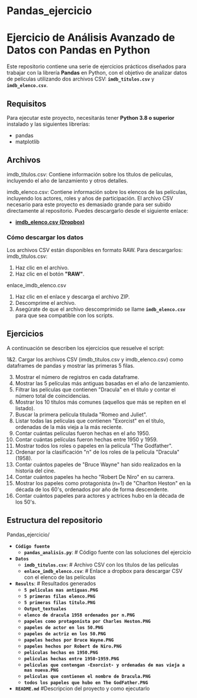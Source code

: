 # Pandas_ejercicio
# Ejercicio de Análisis Avanzado de Datos con Pandas en Python

Este repositorio contiene una serie de ejercicios prácticos diseñados para trabajar con la librería **Pandas** en Python, con el objetivo de analizar datos de películas utilizando dos archivos CSV: **`imdb_titulos.csv`** y **`imdb_elenco.csv`**.

## Requisitos

Para ejecutar este proyecto, necesitarás tener **Python 3.8 o superior** instalado y las siguientes librerías:

- pandas
- matplotlib

## Archivos
imdb_titulos.csv: Contiene información sobre los títulos de películas, incluyendo el año de lanzamiento y otros detalles.

imdb_elenco.csv: Contiene información sobre los elencos de las películas, incluyendo los actores, roles y años de participación.
                El archivo CSV necesario para este proyecto es demasiado grande para ser subido directamente al repositorio. Puedes descargarlo desde el siguiente enlace:

- **[imdb_elenco.csv (Dropbox)](https://www.dropbox.com/scl/fi/4tq8nc5jwld02k0r7kw7x/imdb_elenco.zip?rlkey=4g8vb59fxuhevy5g5sus8utfe&st=60fzczr6&dl=0)**

### Cómo descargar los datos

Los archivos CSV están disponibles en formato RAW. Para descargarlos:
imdb_titulos.csv:
1. Haz clic en el archivo.
2. Haz clic en el botón **"RAW"**.

enlace_imdb_elenco.csv
1. Haz clic en el enlace y descarga el archivo ZIP.
2. Descomprime el archivo.
3. Asegúrate de que el archivo descomprimido se llame **`imdb_elenco.csv`** para que sea compatible con los scripts.


## Ejercicios
A continuación se describen los ejercicios que resuelve el script:

1&2. Cargar los archivos CSV (imdb_titulos.csv y imdb_elenco.csv) como dataframes de pandas y mostrar las primeras 5 filas.

3. Mostrar el número de registros en cada dataframe.
4. Mostrar las 5 películas más antiguas basadas en el año de lanzamiento.
5. Filtrar las películas que contienen "Dracula" en el título y contar el número total de coincidencias.
6. Mostrar los 10 títulos más comunes (aquellos que más se repiten en el listado).
7. Buscar la primera película titulada "Romeo and Juliet".
8. Listar todas las películas que contienen "Exorcist" en el título, ordenadas de la más vieja a la más reciente.
9. Contar cuántas películas fueron hechas en el año 1950.
10. Contar cuántas películas fueron hechas entre 1950 y 1959.
11. Mostrar todos los roles o papeles en la película "The Godfather".
12. Ordenar por la clasificación "n" de los roles de la película "Dracula" (1958).
13. Contar cuántos papeles de "Bruce Wayne" han sido realizados en la historia del cine.
14. Contar cuántos papeles ha hecho "Robert De Niro" en su carrera.
15. Mostrar los papeles como protagonista (n=1) de "Charlton Heston" en la década de los 60's, ordenados por año de forma descendente.
16. Contar cuántos papeles para actores y actrices hubo en la década de los 50's.

## Estructura del repositorio

Pandas_ejercicio/
- **`Código fuente`**
  - **`pandas_analisis.py`**:    # Código fuente con las soluciones del ejercicio
- **`Datos`**
  - **`imdb_titulos.csv`**:            # Archivo CSV con los títulos de las películas
  - **`enlace_imdb_elenco.csv`**:      # Enlace a dropbox para descargar CSV con el elenco de las películas 
- **`Results`**:                 # Resultados generados
  - **`5 peliculas mas antiguas.PNG`**
  - **`5 primeras filas elenco.PNG`**
  - **`5 primeras filas titulo.PNG`**
  - **`Output_textuales`**
  - **`elenco de dracula 1958 ordenados por n.PNG`**
  - **`papeles como protagonista por Charles Heston.PNG`**
  - **`papeles de actor en los 50.PNG`**
  - **`papeles de actriz en los 50.PNG`**
  - **`papeles hechos por Bruce Wayne.PNG`**
  - **`papeles hechos por Robert de Niro.PNG`**
  - **`peliculas hechas en 1950.PNG`**
  - **`peliculas hechas entre 1950-1959.PNG`**
  - **`peliculas que contengan -Exorcist- y ordenadas de mas vieja a mas nueva.PNG`**
  - **`peliculas que contienen el nombre de Dracula.PNG`**
  - **`todos los papeles que hubo en The GodFather.PNG`** 
- **`README.md`**          #Descripcion del proyecto y como ejecutarlo
